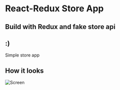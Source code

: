 
# React-Redux Store App
## Build with Redux and fake store api 

## :)

<p>Simple store app</p>

## How it looks

![Screen](./screen.gif)
